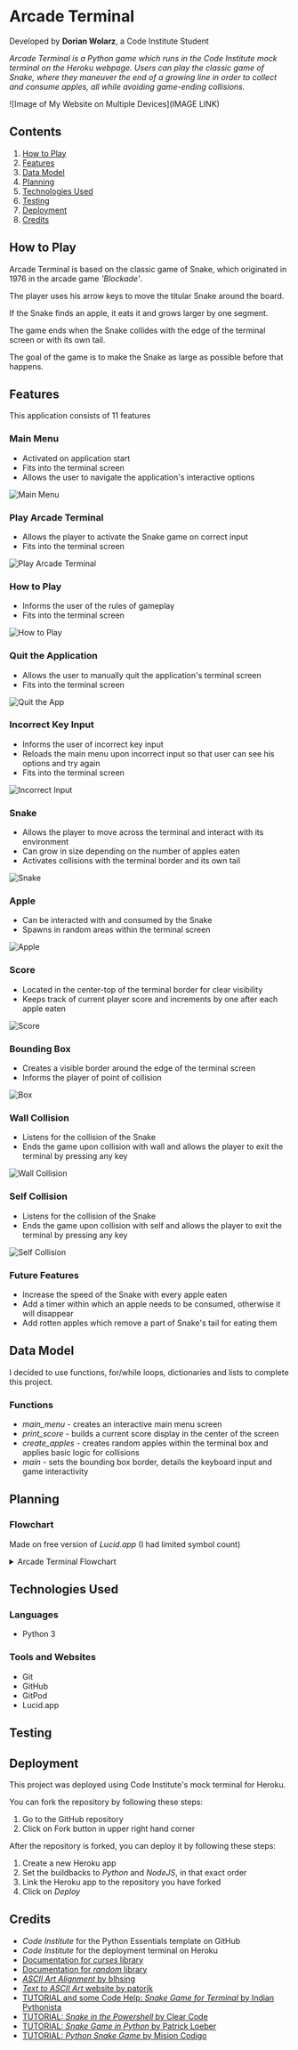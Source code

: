 # Arcade Terminal
Developed by **Dorian Wolarz**, a Code Institute Student

*Arcade Terminal is a Python game which runs in the Code Institute mock terminal on the Heroku webpage. Users can play the classic game of Snake, where they maneuver the end of a growing line in order to collect and consume apples, all while avoiding game-ending collisions.*

![Image of My Website on Multiple Devices](IMAGE LINK)

## Contents
1. [How to Play](#how-to-play)
2. [Features](#features)
3. [Data Model](#data-model)
4. [Planning](#planning)
5. [Technologies Used](#technologies-used)
6. [Testing](#testing)
7. [Deployment](#deployment)
8. [Credits](#credits)

## How to Play

Arcade Terminal is based on the classic game of Snake, which originated in 1976 in the arcade game *'Blockade'*.

The player uses his arrow keys to move the titular Snake around the board.

If the Snake finds an apple, it eats it and grows larger by one segment.

The game ends when the Snake collides with the edge of the terminal screen or with its own tail.

The goal of the game is to make the Snake as large as possible before that happens.

## Features

This application consists of 11 features

### Main Menu
* Activated on application start
* Fits into the terminal screen
* Allows the user to navigate the application's interactive options
<img src="docs/features/f-mainmenu.png" alt="Main Menu" title="Main Menu Screen">

### Play Arcade Terminal
* Allows the player to activate the Snake game on correct input
* Fits into the terminal screen
<img src="docs/features/f-mm1.png" alt="Play Arcade Terminal" title="Play the Game Screen">

### How to Play
* Informs the user of the rules of gameplay
* Fits into the terminal screen
<img src="docs/features/f-mm2.png" alt="How to Play" title="How to Play Message">

### Quit the Application
* Allows the user to manually quit the application's terminal screen
* Fits into the terminal screen
<img src="docs/features/f-mm3.png" alt="Quit the App" title="Quit the App Message">

### Incorrect Key Input
* Informs the user of incorrect key input
* Reloads the main menu upon incorrect input so that user can see his options and try again
* Fits into the terminal screen
<img src="docs/features/f-mm4.png" alt="Incorrect Input" title="Incorrect Input Message">

### Snake
* Allows the player to move across the terminal and interact with its environment
* Can grow in size depending on the number of apples eaten
* Activates collisions with the terminal border and its own tail
<img src="docs/features/f-snake.png" alt="Snake" title="Snake">

### Apple
* Can be interacted with and consumed by the Snake
* Spawns in random areas within the terminal screen
<img src="docs/features/f-apple.png" alt="Apple" title="Apple">

### Score
* Located in the center-top of the terminal border for clear visibility
* Keeps track of current player score and increments by one after each apple eaten
<img src="docs/features/f-score.png" alt="Score" title="Score">

### Bounding Box
* Creates a visible border around the edge of the terminal screen
* Informs the player of point of collision
<img src="docs/features/f-box.png" alt="Box" title="Bounding Box">

### Wall Collision
* Listens for the collision of the Snake
* Ends the game upon collision with wall and allows the player to exit the terminal by pressing any key
<img src="docs/features/f-go1.png" alt="Wall Collision" title="Wall Collision">

### Self Collision
* Listens for the collision of the Snake
* Ends the game upon collision with self and allows the player to exit the terminal by pressing any key
<img src="docs/features/f-go2.png" alt="Self Collision" title="Self Collision">

### Future Features

* Increase the speed of the Snake with every apple eaten
* Add a timer within which an apple needs to be consumed, otherwise it will disappear
* Add rotten apples which remove a part of Snake's tail for eating them

## Data Model

I decided to use functions, for/while loops, dictionaries and lists to complete this project.

### Functions

* *main_menu* - creates an interactive main menu screen
* *print_score* - builds a current score display in the center of the screen
* *create_apples* - creates random apples within the terminal box and applies basic logic for collisions
* *main* - sets the bounding box border, details the keyboard input and game interactivity

## Planning

### Flowchart

Made on free version of *Lucid.app* (I had limited symbol count)

<details>
  <summary>Arcade Terminal Flowchart</summary>
  <img src="docs/flowchart/flowchart.png" alt="Flowchart Graph" title="Arcade Terminal Flowchart">
</details>

## Technologies Used

### Languages

* Python 3

### Tools and Websites

* Git
* GitHub
* GitPod
* Lucid.app

## Testing

## Deployment

This project was deployed using Code Institute's mock terminal for Heroku.

You can fork the repository by following these steps:

1. Go to the GitHub repository
2. Click on Fork button in upper right hand corner

After the repository is forked, you can deploy it by following these steps:

1. Create a new Heroku app
2. Set the buildbacks to *Python* and *NodeJS*, in that exact order
3. Link the Heroku app to the repository you have forked
4. Click on *Deploy*

## Credits

* *Code Institute* for the Python Essentials template on GitHub
* *Code Institute* for the deployment terminal on Heroku
* [Documentation for *curses* library](https://docs.python.org/3/library/curses.html#module-curses)
* [Documentation for *random* library](https://www.w3schools.com/python/module_random.asp)
* [*ASCII Art Alignment* by blhsing](https://stackoverflow.com/questions/51606897/ascii-characters-text-align)
* [*Text to ASCII Art* website by patorjk](https://patorjk.com/software/taag/#p=display&h=2&v=2&f=Ogre&t=Arcade%20Terminal)
* [TUTORIAL and some Code Help: *Snake Game for Terminal* by Indian Pythonista](https://www.youtube.com/watch?v=BvbqI6eDh0c)
* [TUTORIAL: *Snake in the Powershell* by Clear Code](https://www.youtube.com/watch?v=lAIawk2IVIM)
* [TUTORIAL: *Snake Game in Python* by Patrick Loeber](https://www.youtube.com/watch?v=M_npdRYD4K0)
* [TUTORIAL: *Python Snake Game* by Mision Codigo](https://www.youtube.com/watch?v=_IKIkRMfZJA)